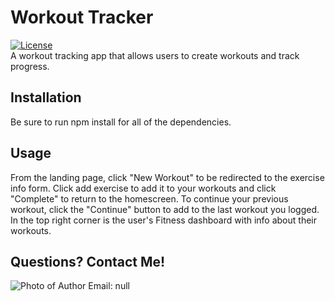 
# Workout Tracker
[![License](https://img.shields.io/badge/License-Apache%202.0-blue.svg)](https://opensource.org/licenses/Apache-2.0)            
A workout tracking app that allows users to create workouts and track progress.

  
## Installation
Be sure to run npm install for all of the dependencies.
  
## Usage
From the landing page, click "New Workout" to be redirected to the exercise info form. Click add exercise to add it to your workouts and click "Complete" to return to the homescreen. To continue your previous workout, click the "Continue" button to add to the last workout you logged. In the top right corner is the user's Fitness dashboard with info about their workouts.

  
## Questions? Contact Me!
![Photo of Author](https://avatars1.githubusercontent.com/u/60618427?v=4)
Email: null
